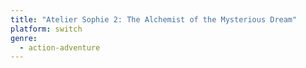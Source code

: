 ```yaml
---
title: "Atelier Sophie 2: The Alchemist of the Mysterious Dream"
platform: switch
genre:
  - action-adventure
---
```

